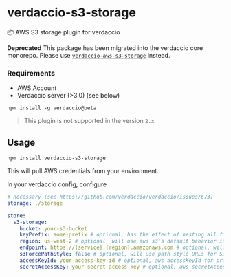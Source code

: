 # verdaccio-s3-storage

📦 AWS S3 storage plugin for verdaccio 

**Deprecated** This package has been migrated into the verdaccio core monorepo. Please use [`verdaccio-aws-s3-storage`](https://github.com/verdaccio/monorepo/tree/master/plugins/aws-s3-storage) instead.

### Requirements

* AWS Account
* Verdaccio server (>3.0) (see below)

```
npm install -g verdaccio@beta
```

> This plugin is not supported in the version `2.x`

## Usage

```
npm install verdaccio-s3-storage
```

This will pull AWS credentials from your environment.

In your verdaccio config, configure

```yaml
# necessary (see https://github.com/verdaccio/verdaccio/issues/673)
storage: ./storage

store:
  s3-storage:
    bucket: your-s3-bucket
    keyPrefix: some-prefix # optional, has the effect of nesting all files in a subdirectory
    region: us-west-2 # optional, will use aws s3's default behavior if not specified
    endpoint: https://{service}.{region}.amazonaws.com # optional, will use aws s3's default behavior if not specified
    s3ForcePathStyle: false # optional, will use path style URLs for S3 objects
    accessKeyId: your-access-key-id # optional, aws accessKeyId for private S3 bucket
    secretAccessKey: your-secret-access-key # optional, aws secretAccessKey for private S3 bucket
```
